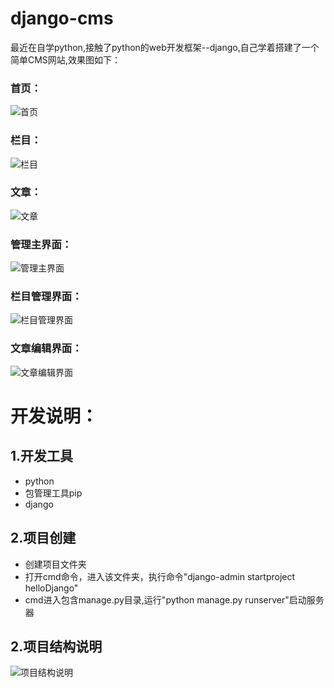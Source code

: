 # django-cms

最近在自学python,接触了python的web开发框架--django,自己学着搭建了一个简单CMS网站,效果图如下：
<div>
    <h3>首页：</h3>
    <img src="https://raw.githubusercontent.com/putaomogu/django-cms/master/rmimg/index.png" alt="首页">
</div>
<div>
    <h3>栏目：</h3>
    <img src="https://raw.githubusercontent.com/putaomogu/django-cms/master/rmimg/channel.png" alt="栏目">
</div>
<div>
    <h3>文章：</h3>
    <img src="https://raw.githubusercontent.com/putaomogu/django-cms/master/rmimg/article.png" alt="文章">
</div>
<div>
    <h3>管理主界面：</h3>
    <img src="https://raw.githubusercontent.com/putaomogu/django-cms/master/rmimg/admin.png" alt="管理主界面">
</div>
<div>
    <h3>栏目管理界面：</h3>
    <img src="https://raw.githubusercontent.com/putaomogu/django-cms/master/rmimg/admin_channel.png" alt="栏目管理界面">
</div>
<div>
    <h3>文章编辑界面：</h3>
    <img src="https://raw.githubusercontent.com/putaomogu/django-cms/master/rmimg/admin_eidt_a.png" alt="文章编辑界面">
</div>
<h1>开发说明：</h1>
<h2>1.开发工具</h2>
<p>
   <ul>
   <li>python</li>
   <li>包管理工具pip</li>
   <li>django</li>
   </ul>
</p>
<h2>2.项目创建</h2>
<p>
   <ul>
   <li>创建项目文件夹</li>
   <li>打开cmd命令，进入该文件夹，执行命令"django-admin startproject helloDjango"</li>
   <li>cmd进入包含manage.py目录,运行"python manage.py runserver"启动服务器</li>
   </ul>
</p>
<h2>2.项目结构说明</h2>
<p>
  <img src="https://raw.githubusercontent.com/putaomogu/django-cms/master/rmimg/project.png" alt="项目结构说明">
</p>
